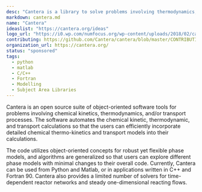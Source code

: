 ```yaml
---
desc: "Cantera is a library to solve problems involving thermodynamics, chemical kinetics, and transport."
markdown: cantera.md
name: "Cantera"
ideaslist: "https://cantera.org/ideas"
logo_url: "https://i0.wp.com/numfocus.org/wp-content/uploads/2018/02/cantera-logo-300x300.png"
contributing: https://github.com/Cantera/cantera/blob/master/CONTRIBUTING.md
organization_url: https://cantera.org/
status: "sponsored"
tags:
  - python
  - matlab
  - C/C++
  - Fortran
  - Modelling
  - Subject Area Libraries
---
```


Cantera is an open source suite of object-oriented software tools for problems
involving chemical kinetics, thermodynamics, and/or transport processes. The
software automates the chemical kinetic, thermodynamic, and transport
calculations so that the users can efficiently incorporate detailed chemical
thermo-kinetics and transport models into their calculations.

The code utilizes object-oriented concepts for robust yet flexible phase models,
and algorithms are generalized so that users can explore different phase models
with minimal changes to their overall code. Currently, Cantera can be used from
Python and Matlab, or in applications written in C++ and Fortran 90. Cantera
also provides a limited number of solvers for time-dependent reactor networks
and steady one-dimensional reacting flows.
